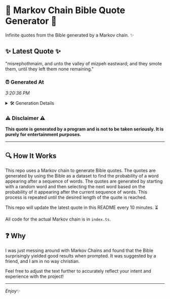 # 📖 Markov Chain Bible Quote Generator 📖

Infinite quotes from the Bible generated by a Markov chain. ✨

## ✨ Latest Quote ✨
"misrephothmaim, and unto the valley of mizpeh eastward; and they smote them, until they left them none remaining."

### ⏰ Generated At
*3:20:36 PM*

<details>
    <summary>🛠️ Generation Details</summary>
    <p>
        <strong>🌱 Seed:</strong> misrephothmaim,<br>
        <strong>🔄 Iterations:</strong> 17<br>
        <strong>📜 Context History:</strong><br>[ misrephothmaim, ]: and<br>[ misrephothmaim,, and ]: unto<br>[ misrephothmaim,, and, unto ]: the<br>[ misrephothmaim,, and, unto, the ]: valley<br>[ misrephothmaim,, and, unto, the, valley ]: of<br>[ misrephothmaim,, and, unto, the, valley, of ]: mizpeh<br>[ and, unto, the, valley, of, mizpeh ]: eastward;<br>[ unto, the, valley, of, mizpeh, eastward; ]: and<br>[ the, valley, of, mizpeh, eastward;, and ]: they<br>[ valley, of, mizpeh, eastward;, and, they ]: smote<br>[ of, mizpeh, eastward;, and, they, smote ]: them,<br>[ mizpeh, eastward;, and, they, smote, them, ]: until<br>[ eastward;, and, they, smote, them,, until ]: they<br>[ and, they, smote, them,, until, they ]: left<br>[ they, smote, them,, until, they, left ]: them<br>[ smote, them,, until, they, left, them ]: none<br>[ them,, until, they, left, them, none ]: remaining.<br>
    </p>
</details>

### ⚠️ Disclaimer ⚠️
**This quote is generated by a program and is not to be taken seriously. It is purely for entertainment purposes.**

---

## 🔍 How It Works

This repo uses a Markov chain to generate Bible quotes. The quotes are generated by using the Bible as a dataset to find the probability of a word appearing after a sequence of words. The quotes are generated by starting with a random word and then selecting the next word based on the probability of it appearing after the current sequence of words. This process is repeated until the desired length of the quote is reached.

This repo will update the latest quote in this README every 10 minutes. ⏳

All code for the actual Markov chain is in `index.ts`.

## ❓ Why

I was just messing around with Markov Chains and found that the Bible surprisingly yielded good results when prompted. 
It was suggested by a friend, and I am in no way christian.

Feel free to adjust the text further to accurately reflect your intent and experience with the project!

---

*Enjoy*✨
